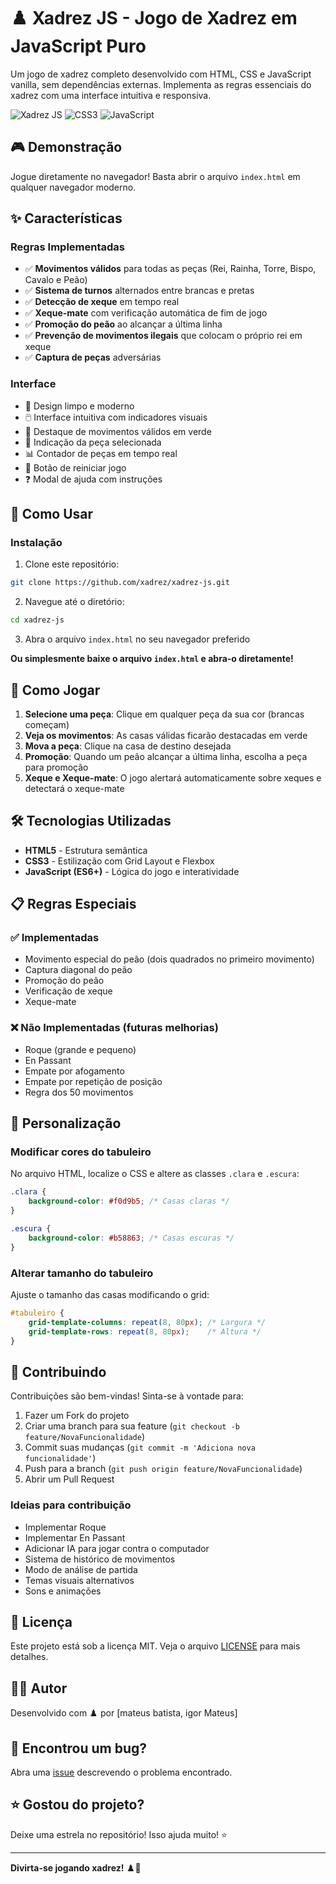 # ♟️ Xadrez JS - Jogo de Xadrez em JavaScript Puro

Um jogo de xadrez completo desenvolvido com HTML, CSS e JavaScript vanilla, sem dependências externas. Implementa as regras essenciais do xadrez com uma interface intuitiva e responsiva.

![Xadrez JS](https://img.shields.io/badge/HTML5-E34F26?style=for-the-badge&logo=html5&logoColor=white)
![CSS3](https://img.shields.io/badge/CSS3-1572B6?style=for-the-badge&logo=css3&logoColor=white)
![JavaScript](https://img.shields.io/badge/JavaScript-F7DF1E?style=for-the-badge&logo=javascript&logoColor=black)

## 🎮 Demonstração

Jogue diretamente no navegador! Basta abrir o arquivo `index.html` em qualquer navegador moderno.

## ✨ Características

### Regras Implementadas
- ✅ **Movimentos válidos** para todas as peças (Rei, Rainha, Torre, Bispo, Cavalo e Peão)
- ✅ **Sistema de turnos** alternados entre brancas e pretas
- ✅ **Detecção de xeque** em tempo real
- ✅ **Xeque-mate** com verificação automática de fim de jogo
- ✅ **Promoção do peão** ao alcançar a última linha
- ✅ **Prevenção de movimentos ilegais** que colocam o próprio rei em xeque
- ✅ **Captura de peças** adversárias

### Interface
- 🎨 Design limpo e moderno
- 🖱️ Interface intuitiva com indicadores visuais
- 💚 Destaque de movimentos válidos em verde
- 💛 Indicação da peça selecionada
- 📊 Contador de peças em tempo real
- 🔄 Botão de reiniciar jogo
- ❓ Modal de ajuda com instruções

## 🚀 Como Usar

### Instalação

1. Clone este repositório:
```bash
git clone https://github.com/xadrez/xadrez-js.git
```

2. Navegue até o diretório:
```bash
cd xadrez-js
```

3. Abra o arquivo `index.html` no seu navegador preferido

**Ou simplesmente baixe o arquivo `index.html` e abra-o diretamente!**

## 🎯 Como Jogar

1. **Selecione uma peça**: Clique em qualquer peça da sua cor (brancas começam)
2. **Veja os movimentos**: As casas válidas ficarão destacadas em verde
3. **Mova a peça**: Clique na casa de destino desejada
4. **Promoção**: Quando um peão alcançar a última linha, escolha a peça para promoção
5. **Xeque e Xeque-mate**: O jogo alertará automaticamente sobre xeques e detectará o xeque-mate

## 🛠️ Tecnologias Utilizadas

- **HTML5** - Estrutura semântica
- **CSS3** - Estilização com Grid Layout e Flexbox
- **JavaScript (ES6+)** - Lógica do jogo e interatividade

## 📋 Regras Especiais

### ✅ Implementadas
- Movimento especial do peão (dois quadrados no primeiro movimento)
- Captura diagonal do peão
- Promoção do peão
- Verificação de xeque
- Xeque-mate

### ❌ Não Implementadas (futuras melhorias)
- Roque (grande e pequeno)
- En Passant
- Empate por afogamento
- Empate por repetição de posição
- Regra dos 50 movimentos

## 🎨 Personalização

### Modificar cores do tabuleiro
No arquivo HTML, localize o CSS e altere as classes `.clara` e `.escura`:

```css
.clara {
    background-color: #f0d9b5; /* Casas claras */
}

.escura {
    background-color: #b58863; /* Casas escuras */
}
```

### Alterar tamanho do tabuleiro
Ajuste o tamanho das casas modificando o grid:

```css
#tabuleiro {
    grid-template-columns: repeat(8, 80px); /* Largura */
    grid-template-rows: repeat(8, 80px);    /* Altura */
}
```

## 🤝 Contribuindo

Contribuições são bem-vindas! Sinta-se à vontade para:

1. Fazer um Fork do projeto
2. Criar uma branch para sua feature (`git checkout -b feature/NovaFuncionalidade`)
3. Commit suas mudanças (`git commit -m 'Adiciona nova funcionalidade'`)
4. Push para a branch (`git push origin feature/NovaFuncionalidade`)
5. Abrir um Pull Request

### Ideias para contribuição
- Implementar Roque
- Implementar En Passant
- Adicionar IA para jogar contra o computador
- Sistema de histórico de movimentos
- Modo de análise de partida
- Temas visuais alternativos
- Sons e animações

## 📝 Licença

Este projeto está sob a licença MIT. Veja o arquivo [LICENSE](LICENSE) para mais detalhes.

## 👨‍💻 Autor

Desenvolvido com ♟️ por [mateus batista, igor Mateus]

## 🐛 Encontrou um bug?

Abra uma [issue](https://github.com/seu-usuario/xadrez-js/issues) descrevendo o problema encontrado.

## ⭐ Gostou do projeto?

Deixe uma estrela no repositório! Isso ajuda muito! ⭐

---

**Divirta-se jogando xadrez!** ♟️👑
